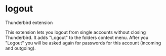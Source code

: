 # logout
Thunderbird extension

This extension lets you logout from single accounts without closing Thunderbird.
It adds "Logout" to the folders context menu.
After you "Logout" you will be asked again for passwords for this account (incoming and outgoing).


